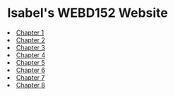 # Isabel's WEBD152 Website
<li><a href="chapter1/index.html">Chapter 1</a></li>
<li><a href="chapter2/pacific/index.html">Chapter 2</a></li>
<li><a href="chapter3/yoga/index.html">Chapter 3</a></li>
<li><a href="chapter4/ch4pacific/index.html">Chapter 4</a></li>
<li><a href="chapter5/ch5pacific/index.html">Chapter 5</a></li>
<li><a href="chapter6/ch6pacific/index.html">Chapter 6</a></li>
<li><a href="chapter7/ch7pacific/index.html">Chapter 7</a></li>
<li><a href="chapter8/ch8pacific/index.html">Chapter 8</a></li>
